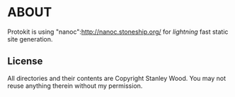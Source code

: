 # ABOUT
Protokit is using "nanoc":http://nanoc.stoneship.org/ for _lightning_ fast static site generation.


## License
All directories and their contents are Copyright Stanley Wood. You may not reuse anything therein without my permission.
